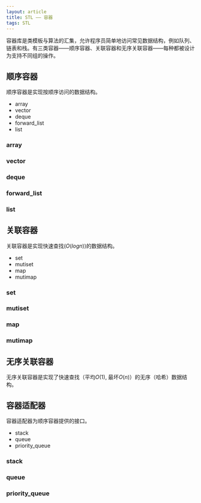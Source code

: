 ```yaml
---
layout: article
title: STL —— 容器
tags: STL
---
```


容器库是类模板与算法的汇集，允许程序员简单地访问常见数据结构，例如队列、链表和栈。有三类容器——顺序容器、关联容器和无序关联容器——每种都被设计为支持不同组的操作。

<!-- more -->

## 顺序容器

顺序容器是实现按顺序访问的数据结构。

+ array
+ vector
+ deque
+ forward_list
+ list

### array

### vector

### deque

### forward_list

### list

## 关联容器

关联容器是实现快速查找($O(logn)$)的数据结构。

+ set
+ mutiset
+ map
+ mutimap

### set

### mutiset

### map

### mutimap

## 无序关联容器

无序关联容器是实现了快速查找（平均$O(1)$, 最坏$O(n)$）的无序（哈希）数据结构。

## 容器适配器

容器适配器为顺序容器提供的接口。

+ stack
+ queue
+ priority_queue

### stack

### queue

### priority_queue